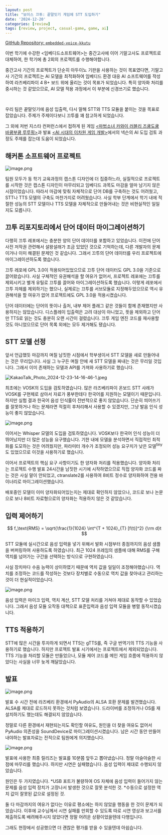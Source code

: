 ```yaml
---
layout: post
title: "보이스 끄투: 끝말잇기 게임에 STT 도입하기"
date: '2024-12-20'
categories: [review]
tags: [review, project, casual-game, game, ai]
---
```


[GitHub Repository: `embedded-voice-kkutu`](https://github.com/undefined-rainy-storm/embedded-voice-kkutu)

이번 학기에 수강한 &lt;임베디드소프트웨어&gt;는 중간고사에 이어 기말고사도 프로젝트로 대체하여, 한 학기에 총 2회의 프로젝트를 수행해야합니다. 

중간고사 기간의 프로젝트가 단순히 아두이노 기판을 사용하는 것이 목표였다면, 기말고사 기간의 프로젝트는 AI 모델을 최적화하여 임베디드 환경 대응 AI 소프트웨어를 작성하여 라즈베리파이 4 B+ 보드 위에 올리는 것이 목표가 되었습니다. 특히 양자화 처리를 중시하는 것 같았으므로, AI 모델 적용 과정에서 이 부분에 신경쓰기로 했습니다.

<br />

우리 팀은 끝말잇기에 음성 입출력, 다시 말해 STT와 TTS 모듈을 붙이는 것을 목표로 잡았습니다. 주제가 주제이다보니 끄투를 꽤 참고하게 되었습니다.

그 외에 저번 지스타 컨퍼런스에서 접하게 된 게임 [&lt;마법소녀 카와이 러블리 즈큥도큥 바큥부큥 루루핑&gt;](https://store.steampowered.com/app/2696400)과 발표 [&lt;AI 시대의 이차원 게임 개발&gt;](/posts/2024-11-20-gcon24-nexon-bluearchive)에서의 넥슨의 AI 도입 검토 과정도 주제를 잡는데 도움이 되었습니다.

## 해커톤 소프트웨어 프로젝트

![image.png](/static/posts/2024-12-20-embedded-voice-kkutu/image.png)

팀원 모두가 동 학기 교육과정의 캡스톤 디자인에 더 집중하느라, 실질적으로 프로젝트를 시작한 것은 캡스톤 디자인이 마무리되고 임베디드 과목도 마감을 얼마 남기지 않은 시점이었습니다. 따라서 마감에 맞춰 자체적으로 단어 DB를 구축하는 것도 어려웠고, STT나 TTS 모델의 구축도 마찬가지로 어려웠습니다. 사실 학부 단계에서 학기 내에 적절한 성능의 STT 모델이나 TTS 모델을 자체적으로 만들어내는 것은 비현실적인 일일지도 모릅니다.

## 끄투 리포지토리에서 단어 데이터 마이그레이션하기

다행히 끄투 레포에서는 충분한 양의 단어 데이터를 포함하고 있었습니다. 이전에 단어 사전 저작권 관련해서 설왕설래가 조금 있었던 것으로 기억하는데, 다른 개발자의 문제이거나 이미 해결된 문제인 것 같습니다. 그래서 끄투의 단어 데이터를 우리 프로젝트에 마이그레이션하도록 했습니다.

끄투 레포에 GPL 3.0이 적용되어있었으므로 끄투 단어 데이터도 GPL 3.0을 기준으로 끌어왔습니다. 사실 구체적인 유권해석을 할 여유가 없어서, 프로젝트 레포에는 끄투를 제외시키고 별개 유틸로 끄투를 끌어와 마이그레이션하도록 했습니다. 이렇게 레포에서 끄투 자체를 제외하기는 했으나, 실제로는 끄투를 서브모듈로 지정해두었으므로 역시 유권해석을 할 여유가 없어 프로젝트에도 GPL 3.0을 적용시켰습니다.

단어 데이터에는 단어의 뜻이나 출처, 내부 제어 플래그 같은 것들이 함께 존재했지만 사용하지는 않았습니다. 디스플레이 입출력은 고려 대상이 아니었고, 뜻을 제외하고 단어만 TTS로 읽는 것도 충분히 오랜 시간이 걸렸습니다. 끄투 게임 엔진 코드를 재사용할 것도 아니었으므로 단어 목록 외에는 모두 제거해도 됐습니다.

## STT 모델 선정

앞서 언급했듯 마감까지 며칠 남짓한 시점에서 학부생이서 STT 모델을 새로 만들어내는 것은 무리입니다. 사실 그 누구든 며칠 안에 새 STT 모델을 짜내는 것은 무리일 것입니다. 그래서 이미 존재하는 모델과 API를 가져와 사용하기로 했습니다.

![KakaoTalk_Photo_2024-12-23-14-16-46-1.jpeg](/static/posts/2024-12-20-embedded-voice-kkutu/KakaoTalk_Photo_2024-12-23-14-16-46-1.jpeg)

최초에는 VOSK의 도입을 검토하였습니다. 많은 라즈베리파이 온보드 STT 사례가 VOSK를 구현체로 삼아서 자료가 풍부한데다 한국어를 지원하는 모델이기 때문입니다. 하지만 실험 결과 한국어 음성 인식률이 전반적으로 좋지 않았습니다. 단순히 띄어쓰기를 잘못하거나 하는 문제라면 적절히 후처리해서 사용할 수 있겠지만, 그냥 발음 인식 성능이 좋지 않았습니다.

![image.png](/static/posts/2024-12-20-embedded-voice-kkutu/image%201.png)

이어서는 Whisper 모델의 도입을 검토하였습니다. VOSK보다 한국어 인식 성능이 더 뛰어났지만 더 많은 성능을 요구했습니다. 기한 내에 모델을 분석하면서 직접적인 최적화를 도모하는 것은 어려웠지만, 파라미터 개수가 조정되어 성능 요구치가 낮은 모델<sup>tiny</sup>도 있었으므로 이것을 사용하기로 했습니다.

이어서 프로젝트의 핵심 요구 사항이기도 한 양자화 처리를 적용했습니다. 양자화 처리는 프로젝트 수행 발표 24시간을 남짓한 시기에 시작하였으므로 직접 양자화 코드를 짜는 것은 사실 말이 안되었고, ctranslate2를 사용하여 8비트 정수로 양자화하여 전용 바이너리로 마이그레이션했습니다. 

배포중인 모델이 이미 양자화되어있는지는 제대로 확인하지 않았으나, 코드로 보나 논문으로 보나 8비트 자료형으로의 양자화는 적용하지 않은 것 같았습니다.

## 입력 제어하기

$$
f_\text{RMS} = \sqrt{\frac{1}{1024} \int^{T + 1024}_{T} [f(t)]^2} {\rm d}t
$$

STT 모듈에 실시간으로 음성 입력을 넣기 위해서 발화 시점부터 종점까지의 음성 샘플을 버퍼링하여 사용하도록 하였습니다. 최근 1024 프레임의 샘플에 대해 RMS를 구해 역치를 넘어가는 구간을 선택하는 방식으로 구현하였습니다.

사실 장치마다 수음 능력이 상이하였기 때문에 역치 값을 일일이 조정해야했습니다. 역치를 조정하는 코드를 작성하는 것보다 장치별로 수동으로 역치 값을 찾아내고 관리하는 것이 더 현실적이었습니다.

![image.png](/static/posts/2024-12-20-embedded-voice-kkutu/image%202.png)

음성 입력은 마이크 입력, 역치 계산, STT 모델 처리를 거쳐야 제대로 동작할 수 있었습니다. 그래서 음성 모듈 오작동 대책으로 표준입력과 음성 입력 모듈을 병렬 동작시켰습니다.

## TTS 적용하기

STT에 많은 시간을 투자하게 되면서 TTS는 gTTS를, 즉 구글 번역기의 TTS 기능을 사용하기로 했습니다. 하지만 프로젝트 발표 시기에서는 프로젝트에서 제외되었습니다. TTS 기능을 처리할 모듈은 만들었으나, 모듈 제어 코드를 메인 게임 흐름에 적용하지 않았다는 사실을 너무 늦게 깨달았습니다.

## 발표

![image.png](/static/posts/2024-12-20-embedded-voice-kkutu/image%203.png)

발표 수 시간 전에 라즈베리 환경에서 PyAudio의 ALSA 호환 문제를 발견했습니다. ALSA를 제대로 로드하지 못하는 것처럼 보였습니다. 드라이버를 조정하거나 OS를 재설치하기도 했는데도 해결되지 않았습니다. 

정말로 다른 환경에서 재현되는지도 확인할 여유도, 원인을 더 찾을 여유도 없어서 PyAudio 의존성을 SoundDevice로 마이그레이션시켰습니다. 남은 시간 동안 만들어내야하는 발표자료는 전적으로 팀원에게 의지했습니다.

![image.png](/static/posts/2024-12-20-embedded-voice-kkutu/image%204.png)

발표에 사용한 최종 릴리즈는 발표를 10분쯤 앞두고 뽑아냈습니다. 정말 아슬아슬한 시점에 마무리를 했습니다. 하지만 시연은 실패했습니다. 음성 입력이 제대로 수행되지 않았습니다.

원인은 두 가지였습니다. \*USB 포트가 불량하여 OS 자체에 음성 입력이 들어가지 않는 문제를 음성 입력 장치가 고장나서 발생한 것으로 잘못 분석한 것. \*수동으로 설정한 역치 값이 잘못된 값으로 설정된 것.

둘 다 마감까지의 여유가 없다는 이유로 평소에는 하지 않았을 행동을 한 것이 문제가 되었습니다. 이후에 교수님께서 시연 실패를 만회할 수 있도록 따로 시연 영상과 보고서를 제출하도록 배려해주시지 않았다면 정말 어려운 상황이었을텐데 다행입니다.

그래도 현장에서 성공했으면 더 괜찮은 평가를 받을 수 있을텐데 아쉽습니다.
